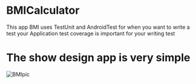 # BMICalculator
This app BMI uses TestUnit and AndroidTest for when you want to write a test your Application
test coverage is important for your writing test

# The show design app is very simple

![BMIpic](https://github.com/behroozAlborzi/BMICalculator/assets/77720045/dd421f74-c55a-49a3-9d84-98fad312b48f)
